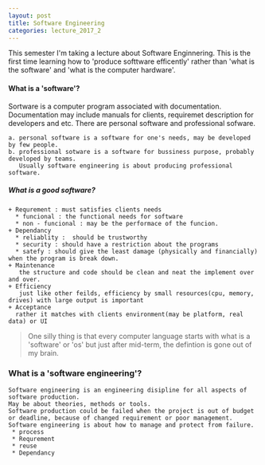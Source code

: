 ```yaml
---
layout: post
title: Software Engineering
categories: lecture_2017_2
---
```


This semester I'm taking a lecture about Software Enginnering. This is the first time learning how to 'produce softtware efficently' rather than 'what is the software' and 'what is the computer hardware'.

#### What is a 'software'?
  Sortware is a computer program associated with documentation.
  Documentation may include manuals for clients, requiremet description for developers and etc.
  There are personal software and professional sofware.

    a. personal software is a software for one's needs, may be developed by few people.
    b. professional sotware is a software for bussiness purpose, probably developed by teams.
       Usually software engineering is about producing professional software.

##### What is a good software?

    + Requrement : must satisfies clients needs
      * funcional : the functional needs for software
      * non - funcional : may be the performace of the funcion.
    + Dependancy
      * reliablity :  should be trustworthy
      * security : should have a restriction about the programs
      * satefy : should give the least damage (physically and financially) when the program is break down.
    + Maintenance
       the structure and code should be clean and neat the implement over and over.
    + Efficiency
       just like other feilds, efficiency by small resources(cpu, memory, drives) with large output is important
    + Acceptance
      rather it matches with clients environment(may be platform, real data) or UI

   > One silly thing is that every computer language starts with what is a 'software' or 'os' but just after mid-term, the defintion is gone out of my brain.

### What is a 'software engineering'?
    Software engineering is an engineering disipline for all aspects of software production.
    May be about theories, methods or tools.
    Software production could be failed when the project is out of budget or deadline, because of changed requirement or poor management.
    Software engineering is about how to manage and protect from failure.
     * process
     * Requrement
     * reuse
     * Dependancy
